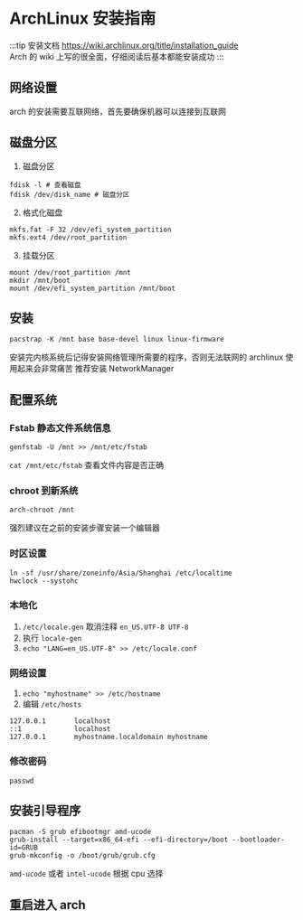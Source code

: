 # ArchLinux 安装指南

:::tip 安装文档
https://wiki.archlinux.org/title/installation_guide  
Arch 的 wiki 上写的很全面，仔细阅读后基本都能安装成功
:::

## 网络设置

arch 的安装需要互联网络，首先要确保机器可以连接到互联网

## 磁盘分区

1. 磁盘分区

```shell
fdisk -l # 查看磁盘
fdisk /dev/disk_name # 磁盘分区
```

2. 格式化磁盘

```shell
mkfs.fat -F 32 /dev/efi_system_partition
mkfs.ext4 /dev/root_partition
```

3. 挂载分区

```shell
mount /dev/root_partition /mnt
mkdir /mnt/boot
mount /dev/efi_system_partition /mnt/boot
```

## 安装

```shell
pacstrap -K /mnt base base-devel linux linux-firmware
```

安装完内核系统后记得安装网络管理所需要的程序，否则无法联网的 archlinux 使用起来会非常痛苦
推荐安装 NetworkManager

## 配置系统

### Fstab 静态文件系统信息

```shell
genfstab -U /mnt >> /mnt/etc/fstab
```

`cat /mnt/etc/fstab` 查看文件内容是否正确

### chroot 到新系统

```shell
arch-chroot /mnt
```

强烈建议在之前的安装步骤安装一个编辑器

### 时区设置

```shell
ln -sf /usr/share/zoneinfo/Asia/Shanghai /etc/localtime
hwclock --systohc
```

### 本地化

1. `/etc/locale.gen` 取消注释 `en_US.UTF-8 UTF-8`
2. 执行 `locale-gen`
3. `echo "LANG=en_US.UTF-8" >> /etc/locale.conf`

### 网络设置

1. `echo "myhostname" >> /etc/hostname`
2. 编辑 `/etc/hosts`

```
127.0.0.1       localhost
::1             localhost
127.0.0.1       myhostname.localdomain myhostname
```

### 修改密码

`passwd`

## 安装引导程序

```
pacman -S grub efibootmgr amd-ucode
grub-install --target=x86_64-efi --efi-directory=/boot --bootloader-id=GRUB
grub-mkconfig -o /boot/grub/grub.cfg
```

`amd-ucode` 或者 `intel-ucode` 根据 cpu 选择

## 重启进入 arch
